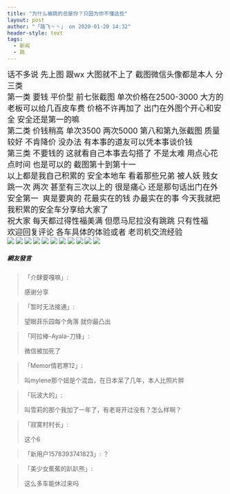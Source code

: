 ```yaml
---
title: "为什么被跳的总是你？只因为你不懂这些"
layout: post
author: "「路飞丶丶」 on 2020-01-20 14:32"
header-style: text
tags:
  - 新闻
  - 跳
---
```


<span style="font-size: 18px;">话不多说 先上图 跟wx 大图就不上了 截图微信头像都是本人 分三类</span>
<br>
<span style="font-size: 18px;">第一类 要钱 平价型 前七张截图 单次价格在2500-3000 大方的老板可以给几百皮车费 价格不许再加了 出门在外图个开心和安全 安全还是第一的嘛</span>
<br>
<span style="font-size: 18px;">第二类 价钱稍高 单次3500 两次5000 第八和第九张截图 质量较好 不肯降价 没办法 有本事的道友可以凭本事谈价钱</span>
<br>
<span style="font-size: 18px;">第三类 不要钱的 这就看自己本事去勾搭了 不是太难 用点心花点时间 也是可以的 截图第十到第十一</span>
<br>
<span style="font-size: 18px;">以上都是我自己积累的 安全本地车 看着那些兄弟 被人妖 贱女跳一次 两次 甚至有三次以上的 很是痛心 还是那句话出门在外 安全第一&nbsp; 爽是要爽的 花最实在的钱 办最实在的事 今天我就把我积累的安全车分享给大家了</span>
<br>
<span style="font-size: 18px;">祝大家 每天都过得性福美满 但愿马尼拉没有跳跳 只有性福</span>
<br>
<span style="font-size: 18px;">欢迎回复评论 各车具体的体验或者 老司机交流经验</span>
<input type="hidden" value="菲乐园提供"><br>
<img src="http://images.feileyuan.com/images/ueditor/2020012014310000501512.png">
<img src="http://images.feileyuan.com/images/ueditor/2020012014310000531251.png">
<img src="http://images.feileyuan.com/images/ueditor/2020012014310000562954.png">
<img src="http://images.feileyuan.com/images/ueditor/2020012014310000592819.png">
<img src="http://images.feileyuan.com/images/ueditor/2020012014320000022875.png">
<img src="http://images.feileyuan.com/images/ueditor/2020012014320000041617.png">
<img src="http://images.feileyuan.com/images/ueditor/2020012014320000071053.png">
<img src="http://images.feileyuan.com/images/ueditor/2020012014320000102136.png">
<img src="http://images.feileyuan.com/images/ueditor/2020012014320000141344.png">
<img src="http://images.feileyuan.com/images/ueditor/2020012014320000252361.png">
<img src="http://images.feileyuan.com/images/ueditor/2020012014320000281192.png">
<br>

##### 網友發言 
> 「介肆要嘎嘛」:
> <p>感谢分享</p>

> 「暂时无法接通」:
> <p>望眼菲乐园每个角落 就你最凸出</p>

> 「阿拉棒-Ayala-刀锋」:
> <p>微信被加死了</p>

> 「Memor情若寒12」:
> <p>叫mylene那个妞是个混血，在日本呆了几年，本人比照片胖</p>

> 「玩波大的」:
> <p>叫雪莉的那个我加了一年了，有老哥开过没有？怎么样啊？</p>

> 「寂寞村村长」:
> <p>这个6</p>

> 「新用户1578393741823」:
> ？

> 「美少女蕉蕉的趴趴熊」:
> <p>这么多车能休过来吗</p>


